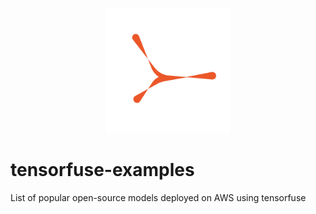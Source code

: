 <p align="center">
  <a href="[https://www.yourwebsite.com](https://tensorfuse.io/)">
    <img src="assets/Logo_whitebg.png" alt="Logo" width="200"/>
  </a>
</p>


# tensorfuse-examples
List of popular open-source models deployed on AWS using tensorfuse
